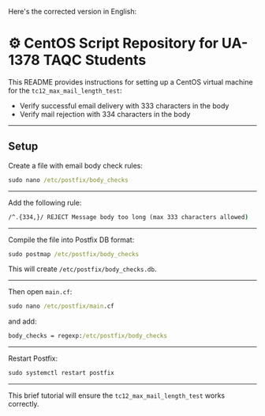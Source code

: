 Here's the corrected version in English:

# ⚙️ CentOS Script Repository for UA-1378 TAQC Students

This README provides instructions for setting up a CentOS virtual machine for the `tc12_max_mail_length_test`:
- Verify successful email delivery with 333 characters in the body
- Verify mail rejection with 334 characters in the body  

---

## Setup

Create a file with email body check rules:
```cmd
sudo nano /etc/postfix/body_checks
```

---

Add the following rule:
```cmd
/^.{334,}/ REJECT Message body too long (max 333 characters allowed)
```

---

Compile the file into Postfix DB format:
```cmd
sudo postmap /etc/postfix/body_checks
```
This will create `/etc/postfix/body_checks.db`.

---

Then open `main.cf`:
```cmd
sudo nano /etc/postfix/main.cf
```
and add:
```cmd
body_checks = regexp:/etc/postfix/body_checks
```

---

Restart Postfix:
```cmd
sudo systemctl restart postfix
```

---

This brief tutorial will ensure the `tc12_max_mail_length_test` works correctly.
